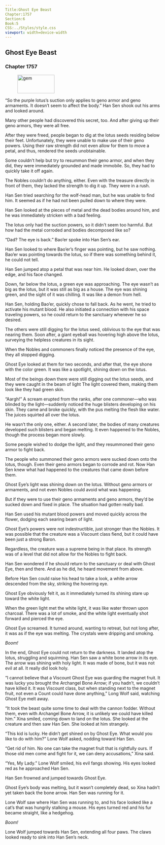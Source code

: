 ```yaml
---
Title:Ghost Eye Beast 
Chapter:1757 
Section:6 
Book:5 
CSS:../Styles/style.css 
viewport: width=device-width
---
```

  
## Ghost Eye Beast
### Chapter 1757
  
<figure>
	<img src="../Images/gem.gif" alt="gem" id="gem" width="120" height="60" />
</figure>
  

  
“So the purple lotus’s suction only applies to geno armor and geno armaments. It doesn’t seem to affect the body.” Han Sen shook out his arms and looked around.

Many other people had discovered this secret, too. And after giving up their geno armors, they were all free.

After they were freed, people began to dig at the lotus seeds residing below their feet. Unfortunately, they were unable to make use of their geno powers. Using their raw strength did not even allow for them to move a petal, and thus, rendered the seeds unobtainable.

Some couldn’t help but try to resummon their geno armor, and when they did, they were immediately grounded and made immobile. So, they had to quickly take it off again.

The Nobles couldn’t do anything, either. Even with the treasure directly in front of them, they lacked the strength to dig it up. They were in a rush.

Han Sen tried searching for the wolf-head man, but he was unable to find him. It seemed as if he had not been pulled down to where they were.

Han Sen looked at the pieces of metal and the dead bodies around him, and he was immediately stricken with a bad feeling.

The lotus only had the suction powers, so it didn’t seem too harmful. But how had the metal corroded and bodies decomposed like so?

“Dad? The eye is back.” Bao’er spoke into Han Sen’s ear.

Han Sen looked to where Bao’er’s finger was pointing, but he saw nothing. Bao’er was pointing towards the lotus, so if there was something behind it, he could not tell.

Han Sen jumped atop a petal that was near him. He looked down, over the edge, and his face changed.

Down, far below the lotus, a green eye was approaching. The eye wasn’t as big as the lotus, but it was still as big as a house. The eye was shining green, and the sight of it was chilling. It was like a demon from hell.

Han Sen, holding Bao’er, quickly chose to fall back. As he went, he tried to activate his mutant blood. He also initiated a connection with his space traveling powers, so he could return to the sanctuary whenever he so desired.

The others were still digging for the lotus seed, oblivious to the eye that was nearing them. Soon after, a giant eyeball was hovering high above the lotus, surveying the helpless creatures in its sight.

When the Nobles and commoners finally noticed the presence of the eye, they all stopped digging.

Ghost Eye looked at them for two seconds, and after that, the eye shone with the color green. It was like a spotlight, shining down on the lotus.

Most of the beings down there were still digging out the lotus seeds, and they were caught in the beam of light The light covered them, making them look like they had green skin.

“Aargh!” A scream erupted from the ranks, after one commoner—who was blinded by the light—suddenly noticed the huge blisters developing on his skin. They came and broke quickly, with the pus melting the flesh like water. The juices squirted all over the lotus.

He wasn’t the only one, either. A second later, the bodies of many creatures developed such blisters and began melting. It even happened to the Nobles, though the process began more slowly.

Some people wished to dodge the light, and they resummoned their geno armor to fight back.

The people who summoned their geno armors were sucked down onto the lotus, though. Even their geno armors began to corrode and rot. Now Han Sen knew what had happened to the creatures that came down before them.

Ghost Eye’s light was shining down on the lotus. Without geno armors or armaments, and not even Nobles could avoid what was happening.

But if they were to use their geno armaments and geno armors, they’d be sucked down and fixed in place. The situation had gotten really bad.

Han Sen used his mutant blood powers and moved quickly across the flower, dodging each searing beam of light.

Ghost Eye’s powers were not indestructible, just stronger than the Nobles. It was possible that the creature was a Viscount class fiend, but it could have been just a strong Baron.

Regardless, the creature was a supreme being in that place. Its strength was of a level that did not allow for the Nobles to fight back.

Han Sen wondered if he should return to the sanctuary or deal with Ghost Eye, then and there. And as he did, he heard movement from above.

Before Han Sen could raise his head to take a look, a white arrow descended from the sky, striking the hovering eye.

Ghost Eye obviously felt it, as it immediately turned its shining stare up toward the white light.

When the green light met the white light, it was like water thrown upon charcoal. There was a lot of smoke, and the white light eventually shot forward and pierced the eye.

Ghost Eye screamed. It turned around, wanting to retreat, but not long after, it was as if the eye was melting. The crystals were dripping and smoking.

*Boom!*

In the end, Ghost Eye could not return to the darkness. It landed atop the lotus, struggling and squirming. Han Sen saw a white bone arrow in its eye. The arrow was shining with holy light. It was made of bone, but it was not evil at all. It really did look holy.

“I cannot believe that a Viscount Ghost Eye was guarding the magnet fruit. It was lucky you brought the Archangel Bone Arrow; if you hadn’t, we couldn’t have killed it. It was Viscount class, but when standing next to the magnet fruit, not even a Count could have done anything,” Long Wolf said, watching Ghost Eye melt away.

“It took the beast quite some time to deal with the cannon fodder. Without them, even with Archangel Bone Arrow, it is unlikely we could have killed him.” Xina smiled, coming down to land on the lotus. She looked at the creature and then saw Han Sen. She looked at him strangely.

“This kid is lucky. He didn’t get shined on by Ghost Eye. What would you like to do with him?” Lone Wolf asked, nodding toward Han Sen.

“Get rid of him. No one can take the magnet fruit that is rightfully ours. If those old men come and fight for it, we can deny accusations,” Xina said.

“Yes, My Lady.” Lone Wolf smiled, his evil fangs showing. His eyes looked red as he approached Han Sen.

Han Sen frowned and jumped towards Ghost Eye.

Ghost Eye’s body was melting, but it wasn’t completely dead, so Xina hadn’t yet taken back the bone arrow. Han Sen was running for it.

Lone Wolf saw where Han Sen was running to, and his face looked like a cat’s that was hungrily stalking a mouse. His eyes turned red and his fur became straight, like a hedgehog.

*Boom!*

Lone Wolf jumped towards Han Sen, extending all four paws. The claws looked ready to sink into Han Sen’s neck.